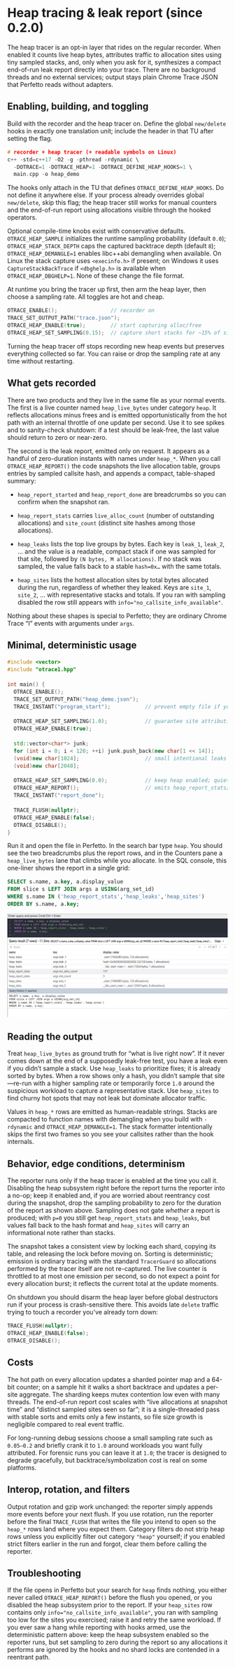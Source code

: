 # Heap tracing & leak report (since 0.2.0)

The heap tracer is an opt-in layer that rides on the regular recorder. When enabled it counts live heap bytes, attributes traffic to allocation sites using tiny sampled stacks, and, only when you ask for it, synthesizes a compact end-of-run leak report directly into your trace. There are no background threads and no external services; output stays plain Chrome Trace JSON that Perfetto reads without adapters.

## Enabling, building, and toggling

Build with the recorder and the heap tracer on. Define the global `new/delete` hooks in exactly one translation unit; include the header in that TU after setting the flag.
```cpp
# recorder + heap tracer (+ readable symbols on Linux)
c++ -std=c++17 -O2 -g -pthread -rdynamic \
  -DOTRACE=1 -DOTRACE_HEAP=1 -DOTRACE_DEFINE_HEAP_HOOKS=1 \
  main.cpp -o heap_demo
```
The hooks only attach in the TU that defines `OTRACE_DEFINE_HEAP_HOOKS`. Do not define it anywhere else. If your process already overrides global `new/delete`, skip this flag; the heap tracer still works for manual counters and the end-of-run report using allocations visible through the hooked operators.

Optional compile-time knobs exist with conservative defaults. `OTRACE_HEAP_SAMPLE` initializes the runtime sampling probability (default `0.0`); `OTRACE_HEAP_STACK_DEPTH` caps the captured backtrace depth (default `8`); `OTRACE_HEAP_DEMANGLE=1` enables libc++abi demangling when available. On Linux the stack capture uses `<execinfo.h>` if present; on Windows it uses `CaptureStackBackTrace` if `<dbghelp.h>` is available when `OTRACE_HEAP_DBGHELP=1`. None of these change the file format.

At runtime you bring the tracer up first, then arm the heap layer, then choose a sampling rate. All toggles are hot and cheap.
```cpp
OTRACE_ENABLE();                 // recorder on
TRACE_SET_OUTPUT_PATH("trace.json");
OTRACE_HEAP_ENABLE(true);        // start capturing alloc/free
OTRACE_HEAP_SET_SAMPLING(0.15);  // capture short stacks for ~15% of sites
```
Turning the heap tracer off stops recording new heap events but preserves everything collected so far. You can raise or drop the sampling rate at any time without restarting.

## What gets recorded

There are two products and they live in the same file as your normal events. The first is a live counter named `heap_live_bytes` under category `heap`. It reflects allocations minus frees and is emitted opportunistically from the hot path with an internal throttle of one update per second. Use it to see spikes and to sanity-check shutdown: if a test should be leak-free, the last value should return to zero or near-zero.

The second is the leak report, emitted only on request. It appears as a handful of zero-duration instants with names under `heap_*`. When you call `OTRACE_HEAP_REPORT()` the code snapshots the live allocation table, groups entries by sampled callsite hash, and appends a compact, table-shaped summary:

- `heap_report_started` and `heap_report_done` are breadcrumbs so you can confirm when the snapshot ran.
    
- `heap_report_stats` carries `live_alloc_count` (number of outstanding allocations) and `site_count` (distinct site hashes among those allocations).
    
- `heap_leaks` lists the top live groups by bytes. Each key is `leak_1`, `leak_2`, … and the value is a readable, compact stack if one was sampled for that site, followed by `(N bytes, M allocations)`. If no stack was sampled, the value falls back to a stable `hash=0x…` with the same totals.
    
- `heap_sites` lists the hottest allocation sites by total bytes allocated during the run, regardless of whether they leaked. Keys are `site_1`, `site_2`, … with representative stacks and totals. If you ran with sampling disabled the row still appears with `info="no_callsite_info_available"`.
    

Nothing about these shapes is special to Perfetto; they are ordinary Chrome Trace “I” events with arguments under `args`.

## Minimal, deterministic usage
```cpp
#include <vector>
#include "otrace1.hpp"

int main() {
  OTRACE_ENABLE();
  TRACE_SET_OUTPUT_PATH("heap_demo.json");
  TRACE_INSTANT("program_start");           // prevent empty file if you misconfigure heap

  OTRACE_HEAP_SET_SAMPLING(1.0);            // guarantee site attribution in this window
  OTRACE_HEAP_ENABLE(true);

  std::vector<char*> junk;
  for (int i = 0; i < 120; ++i) junk.push_back(new char[1 << 14]);
  (void)new char[1024];                     // small intentional leaks
  (void)new char[2048];

  OTRACE_HEAP_SET_SAMPLING(0.0);            // keep heap enabled; quiet the hooks
  OTRACE_HEAP_REPORT();                     // emits heap_report_stats/leaks/sites
  TRACE_INSTANT("report_done");

  TRACE_FLUSH(nullptr);
  OTRACE_HEAP_ENABLE(false);
  OTRACE_DISABLE();
}
```

Run it and open the file in Perfetto. In the search bar type `heap`. You should see the two breadcrumbs plus the report rows, and in the Counters pane a `heap_live_bytes` lane that climbs while you allocate. In the SQL console, this one-liner shows the report in a single grid:
```sql
SELECT s.name, a.key, a.display_value
FROM slice s LEFT JOIN args a USING(arg_set_id)
WHERE s.name IN ('heap_report_stats','heap_leaks','heap_sites')
ORDER BY s.name, a.key;
```
<p align="center"> <img src="docs/images/heap-tracingSQLQuery.png" alt="Perfetto “Query (SQL)” tab showing rows for heap_report_stats, heap_leaks, heap_sites" title="Perfetto Query(SQL)"> </p>

## Reading the output

Treat `heap_live_bytes` as ground truth for “what is live right now”. If it never comes down at the end of a supposedly leak-free test, you have a leak even if you didn’t sample a stack. Use `heap_leaks` to prioritize fixes; it is already sorted by bytes. When a row shows only a hash, you didn’t sample that site—re-run with a higher sampling rate or temporarily force `1.0` around the suspicious workload to capture a representative stack. Use `heap_sites` to find churny hot spots that may not leak but dominate allocator traffic.

Values in `heap_*` rows are emitted as human-readable strings. Stacks are compacted to function names with demangling when you build with `-rdynamic` and `OTRACE_HEAP_DEMANGLE=1`. The stack formatter intentionally skips the first two frames so you see your callsites rather than the hook internals.

## Behavior, edge conditions, determinism

The reporter runs only if the heap tracer is enabled at the time you call it. Disabling the heap subsystem right before the report turns the reporter into a no-op; keep it enabled and, if you are worried about reentrancy cost during the snapshot, drop the sampling probability to zero for the duration of the report as shown above. Sampling does not gate _whether_ a report is produced; with `p=0` you still get `heap_report_stats` and `heap_leaks`, but values fall back to the hash format and `heap_sites` will carry an informational note rather than stacks.

The snapshot takes a consistent view by locking each shard, copying its table, and releasing the lock before moving on. Sorting is deterministic; emission is ordinary tracing with the standard `TracerGuard` so allocations performed by the tracer itself are not re-captured. The live counter is throttled to at most one emission per second, so do not expect a point for every allocation burst; it reflects the current total at the update moments.

On shutdown you should disarm the heap layer before global destructors run if your process is crash-sensitive there. This avoids late `delete` traffic trying to touch a recorder you’ve already torn down:
```cpp
TRACE_FLUSH(nullptr);
OTRACE_HEAP_ENABLE(false);
OTRACE_DISABLE();
```
## Costs

The hot path on every allocation updates a sharded pointer map and a 64-bit counter; on a sample hit it walks a short backtrace and updates a per-site aggregate. The sharding keeps mutex contention low even with many threads. The end-of-run report cost scales with “live allocations at snapshot time” and “distinct sampled sites seen so far”; it is a single-threaded pass with stable sorts and emits only a few instants, so file size growth is negligible compared to real event traffic.

For long-running debug sessions choose a small sampling rate such as `0.05–0.2` and briefly crank it to `1.0` around workloads you want fully attributed. For forensic runs you can leave it at `1.0`; the tracer is designed to degrade gracefully, but backtrace/symbolization cost is real on some platforms.

## Interop, rotation, and filters

Output rotation and gzip work unchanged: the reporter simply appends more events before your next flush. If you use rotation, run the reporter before the final `TRACE_FLUSH` that writes the file you intend to open so the `heap_*` rows land where you expect them. Category filters do not strip heap rows unless you explicitly filter out category `"heap"` yourself; if you enabled strict filters earlier in the run and forgot, clear them before calling the reporter.

## Troubleshooting

If the file opens in Perfetto but your search for `heap` finds nothing, you either never called `OTRACE_HEAP_REPORT()` before the flush you opened, or you disabled the heap subsystem prior to the report. If your `heap_sites` row contains only `info="no_callsite_info_available"`, you ran with sampling too low for the sites you exercised; raise it and retry the same workload. If you ever saw a hang while reporting with hooks armed, use the deterministic pattern above: keep the heap subsystem enabled so the reporter runs, but set sampling to zero during the report so any allocations it performs are ignored by the hooks and no shard locks are contended in a reentrant path.
